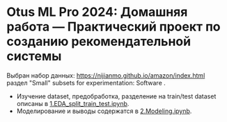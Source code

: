 Otus ML Pro 2024: Домашняя работа — Практический проект по созданию рекомендательной системы
=================

Выбран набор данных: <a href="https://nijianmo.github.io/amazon/index.html">https://nijianmo.github.io/amazon/index.html</a> раздел "Small" subsets for experimentation: Software .

- Изучение dataset, предобработка, разделение на train/test dataset описаны в [1.EDA_split_train_test.ipynb](1.EDA_split_train_test.ipynb).
- Моделирование и выводы содержатся в [2.Modeling.ipynb](2.Modeling.ipynb).



